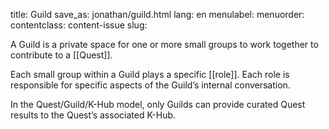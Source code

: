title: Guild
save_as: jonathan/guild.html
lang: en
menulabel:
menuorder:
contentclass: content-issue
slug:

A Guild is a private space for one or more small groups to work together to contribute to a [[Quest]].

Each small group within a Guild plays a specific [[role]]. Each role is responsible for specific aspects of the Guild’s internal conversation.

In the Quest/Guild/K-Hub model, only Guilds can provide curated Quest results to the Quest’s associated K-Hub.